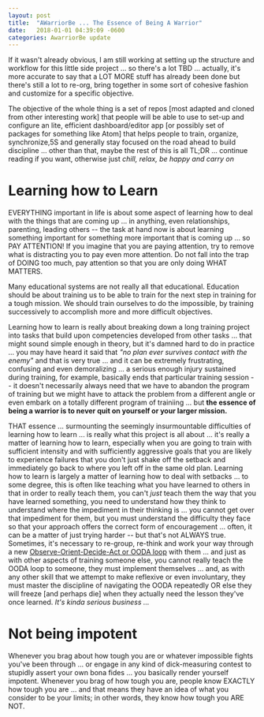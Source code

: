 ```yaml
---
layout: post
title:  "AWarriorBe ... The Essence of Being A Warrior"
date:   2018-01-01 04:39:09 -0600
categories: AwarriorBe update
---
```

If it wasn't already obvious, I am still working at setting up the structure and workflow for this little side project ... so there's a lot TBD ... actually, it's more accurate to say that a LOT MORE stuff has already been done but there's still a lot to re-org, bring together in some sort of cohesive fashion and customize for a specific objective.  

The objective of the whole thing is a set of repos [most adapted and cloned from other interesting work] that people will be able to use to set-up and configure an lite, efficient dashboard/editor app [or possibly set of packages for something like Atom] that helps people to train, organize, synchronize,5S and generally stay focused on the road ahead to build discipline ... other than that, maybe the rest of this is all TL;DR ... continue reading if you want, otherwise just *chill, relax, be happy and carry on*

# Learning how to Learn

EVERYTHING important in life is about some aspect of learning how to deal with the things that are coming up ... in anything, even relationships, parenting, leading others -- the task at hand now is about learning something important for something more important that is coming up ... so PAY ATTENTION! If you imagine that you are paying attention, try to remove what is distracting you to pay even more attention. Do not fall into the trap of DOING too much, pay attention so that you are only doing WHAT MATTERS.

Many educational systems are not really all that educational. Education should be about training us to be able to train for the next step in training for a tough mission. We should train ourselves to do the impossible, by training successively to accomplish more and more difficult objectives.

Learning how to learn is really about breaking down a long training project into tasks that build upon competencies developed from other tasks ... that might sound simple enough in theory, but it's damned hard to do in practice ... you may have heard it said that *"no plan ever survives contact with the enemy"* and that is very true ... and it can be extremely frustrating, confusing and even demoralizing ... a serious enough injury sustained during training, for example, basically ends that particular training session -- it doesn't necessarily always need that we have to abandon the program of training but we might have to attack the problem from a different angle or even embark on a totally different program of trainiing ... but **the essence of being a warrior is to never quit on yourself or your larger mission.**

THAT essence ... surmounting the seemingly insurmountable difficulties of learning how to learn ... is really what this project is all about ... it's really a matter of learning how to learn, especially when you are going to train with sufficient intensity and with sufficiently aggressive goals that you are likely to experience failures that you don't just shake off the setback and immediately go back to where you left off in the same old plan. Learning how to learn is largely a matter of learning how to deal with setbacks ... to some degree, this is often like teaching what you have learned to others in that in order to really teach them, you can't *just* teach them the way that you have learned something, you need to understand how they think to understand where the impediment in their thinking is ... you cannot get over that impediment for them, but you must understand the difficulty they face so that your approach offers the correct form of encouragement ... often, it can be a matter of just trying harder -- but that's not ALWAYS true. Sometimes, it's necessary to re-group, re-think and work your way through a new [Observe-Orient-Decide-Act or OODA loop](https://en.wikipedia.org/wiki/OODA_loop) with them ... and just as with other aspects of training someone else, you cannot really teach the OODA loop to someone, they must implement themselves ... and, as with any other skill that we attempt to make reflexive or even involuntary, they must master the discipline of navigating the OODA repeatedly OR else they will freeze [and perhaps die] when they actually need the lesson they've once learned. *It's kinda serious business ...*

# Not being impotent  

Whenever you brag about how tough you are or whatever impossible fights you've been through ... or engage in any kind of dick-measuring contest to stupidly assert your own bona fides ... you basically render yourself impotent. Whenever you brag of how tough you are, people know EXACTLY how tough you are ... and that means they have an idea of what you consider to be your limits; in other words, they know how tough you ARE NOT.  
